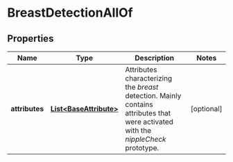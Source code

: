 

# BreastDetectionAllOf

## Properties

Name | Type | Description | Notes
------------ | ------------- | ------------- | -------------
**attributes** | [**List&lt;BaseAttribute&gt;**](BaseAttribute.md) | Attributes characterizing the _breast_ detection. Mainly contains attributes that were activated with the _nippleCheck_ prototype. |  [optional]




